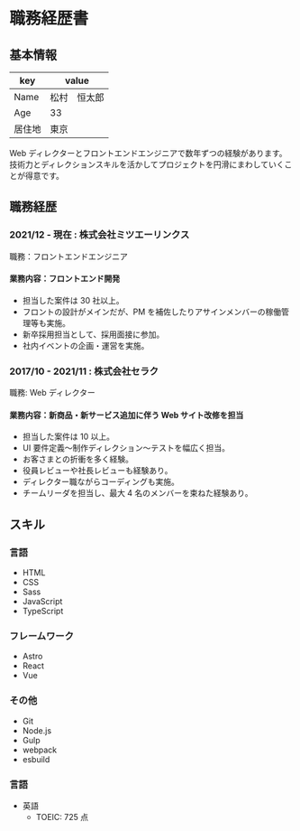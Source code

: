 # 職務経歴書

## 基本情報

| key    | value        |
| ------ | ------------ |
| Name   | 松村　恒太郎 |
| Age    | 33           |
| 居住地 | 東京         |

Web ディレクターとフロントエンドエンジニアで数年ずつの経験があります。<br>
技術力とディレクションスキルを活かしてプロジェクトを円滑にまわしていくことが得意です。

## 職務経歴

### 2021/12 - 現在 : 株式会社ミツエーリンクス

職務：フロントエンドエンジニア

#### 業務内容：フロントエンド開発

- 担当した案件は 30 社以上。
- フロントの設計がメインだが、PM を補佐したりアサインメンバーの稼働管理等も実施。
- 新卒採用担当として、採用面接に参加。
- 社内イベントの企画・運営を実施。

### 2017/10 - 2021/11 : 株式会社セラク

職務: Web ディレクター

#### 業務内容：新商品・新サービス追加に伴う Web サイト改修を担当

- 担当した案件は 10 以上。
- UI 要件定義〜制作ディレクション〜テストを幅広く担当。
- お客さまとの折衝を多く経験。
- 役員レビューや社長レビューも経験あり。
- ディレクター職ながらコーディングも実施。
- チームリーダを担当し、最大 4 名のメンバーを束ねた経験あり。

## スキル

### 言語

- HTML
- CSS
- Sass
- JavaScript
- TypeScript

### フレームワーク

- Astro
- React
- Vue

### その他

- Git
- Node.js
- Gulp
- webpack
- esbuild

### 言語

- 英語
  - TOEIC: 725 点
